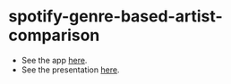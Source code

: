 # spotify-genre-based-artist-comparison
*  See the app [here](https://mfcaglar.shinyapps.io/spotify-genre-based-artist-comparison/).
*  See the presentation [here](https://rpubs.com/mfcaglar/1233962).
